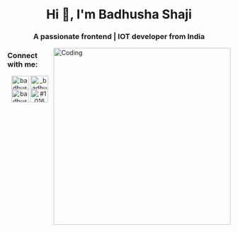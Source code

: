 <h1 align="center">Hi 👋, I'm Badhusha Shaji</h1>

<h3 align="center">A passionate frontend | IOT developer from India</h3>
<img align="right" alt="Coding" width="400"src="https://camo.githubusercontent.com/c1dcb74cc1c1835b1d716f5051499a2814c683c806b15f04b0eba492863703e9/68747470733a2f2f63646e2e6472696262626c652e636f6d2f75736572732f3733303730332f73637265656e73686f74732f363538313234332f6176656e746f2e676966">

<h3 align="left">Connect with me:</h3>
<p align="center">
<a href="https://linkedin.com/in/badhushashaji" target="blank"><img align="center" src="https://raw.githubusercontent.com/rahuldkjain/github-profile-readme-generator/master/src/images/icons/Social/linked-in-alt.svg" alt="badhushashaji" height="30" width="40" /></a>
<a href="https://instagram.com/_badhu_._sha_" target="blank"><img align="center" src="https://raw.githubusercontent.com/rahuldkjain/github-profile-readme-generator/master/src/images/icons/Social/instagram.svg" alt="_badhu_._sha_" height="30" width="40" /></a>
<a href="https://www.hackerrank.com/badhusha_shaji22" target="blank"><img align="center" src="https://raw.githubusercontent.com/rahuldkjain/github-profile-readme-generator/master/src/images/icons/Social/hackerrank.svg" alt="badhusha_shaji22" height="30" width="40" /></a>
<a href="https://discord.gg/#1016" target="blank"><img align="center" src="https://raw.githubusercontent.com/rahuldkjain/github-profile-readme-generator/master/src/images/icons/Social/discord.svg" alt="#1016" height="30" width="40" /></a>
</p>
